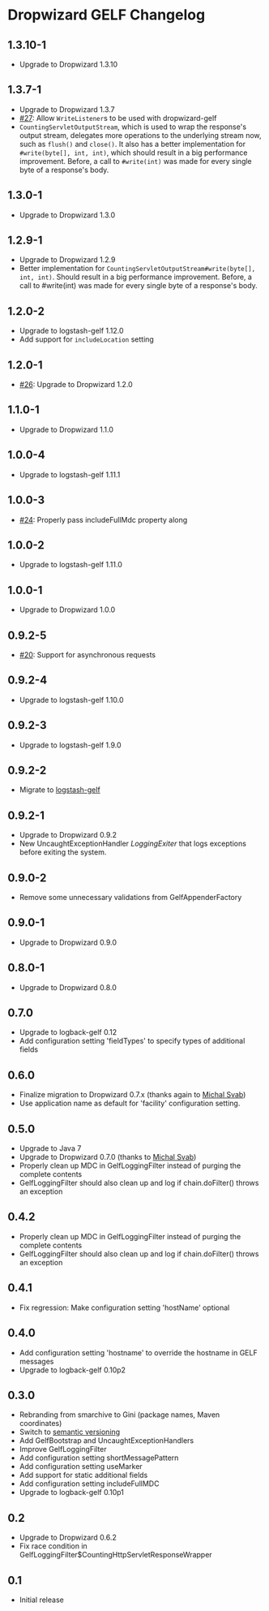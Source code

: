 Dropwizard GELF Changelog
=========================

1.3.10-1
--------

* Upgrade to Dropwizard 1.3.10

1.3.7-1
-------

* Upgrade to Dropwizard 1.3.7
* [#27](https://github.com/gini/dropwizard-gelf/issues/27): Allow `WriteListener`s to be used with dropwizard-gelf
* `CountingServletOutputStream`, which is used to wrap the response's output
  stream, delegates more operations to the underlying stream now, such as
  `flush()` and `close()`. It also has a better implementation for
  `#write(byte[], int, int)`, which should result in a big performance
  improvement. Before, a call to `#write(int)` was made for every single byte of
  a response's body.


1.3.0-1
-------

* Upgrade to Dropwizard 1.3.0


1.2.9-1
-------

* Upgrade to Dropwizard 1.2.9
* Better implementation for `CountingServletOutputStream#write(byte[], int,
  int)`. Should result in a big performance improvement. Before, a call to
  #write(int) was made for every single byte of a response's body.

1.2.0-2
-------

* Upgrade to logstash-gelf 1.12.0
* Add support for `includeLocation` setting


1.2.0-1
-------

* [#26](https://github.com/gini/dropwizard-gelf/pull/26): Upgrade to Dropwizard 1.2.0


1.1.0-1
-------

* Upgrade to Dropwizard 1.1.0


1.0.0-4
-------

* Upgrade to logstash-gelf 1.11.1


1.0.0-3
-------

* [#24](https://github.com/gini/dropwizard-gelf/pull/24): Properly pass includeFullMdc property along


1.0.0-2
-------

* Upgrade to logstash-gelf 1.11.0


1.0.0-1
-------

* Upgrade to Dropwizard 1.0.0


0.9.2-5
-------

* [#20](https://github.com/gini/dropwizard-gelf/pull/20): Support for asynchronous requests


0.9.2-4
-------

* Upgrade to logstash-gelf 1.10.0


0.9.2-3
-------

* Upgrade to logstash-gelf 1.9.0

0.9.2-2
-------

* Migrate to [logstash-gelf](http://logging.paluch.biz/)


0.9.2-1
-------

* Upgrade to Dropwizard 0.9.2
* New UncaughtExceptionHandler *LoggingExiter* that logs exceptions before
  exiting the system.


0.9.0-2
-------

* Remove some unnecessary validations from GelfAppenderFactory


0.9.0-1
-------

* Upgrade to Dropwizard 0.9.0


0.8.0-1
-------

* Upgrade to Dropwizard 0.8.0


0.7.0
-----

* Upgrade to logback-gelf 0.12
* Add configuration setting 'fieldTypes' to specify types of additional fields


0.6.0
-----

* Finalize migration to Dropwizard 0.7.x (thanks again to [Michal Svab](https://github.com/msvab))
* Use application name as default for 'facility' configuration setting.


0.5.0
-----

* Upgrade to Java 7
* Upgrade to Dropwizard 0.7.0 (thanks to [Michal Svab](https://github.com/msvab))
* Properly clean up MDC in GelfLoggingFilter instead of purging the complete contents
* GelfLoggingFilter should also clean up and log if chain.doFilter() throws an exception


0.4.2
-----

* Properly clean up MDC in GelfLoggingFilter instead of purging the complete contents
* GelfLoggingFilter should also clean up and log if chain.doFilter() throws an exception


0.4.1
-----

* Fix regression: Make configuration setting 'hostName' optional


0.4.0
-----

* Add configuration setting 'hostname' to override the hostname in GELF messages
* Upgrade to logback-gelf 0.10p2


0.3.0
-----

* Rebranding from smarchive to Gini (package names, Maven coordinates)
* Switch to [semantic versioning](http://semver.org/)
* Add GelfBootstrap and UncaughtExceptionHandlers
* Improve GelfLoggingFilter
* Add configuration setting shortMessagePattern
* Add configuration setting useMarker
* Add support for static additional fields
* Add configuration setting includeFullMDC
* Upgrade to logback-gelf 0.10p1


0.2
---

* Upgrade to Dropwizard 0.6.2
* Fix race condition in GelfLoggingFilter$CountingHttpServletResponseWrapper


0.1
---

* Initial release
